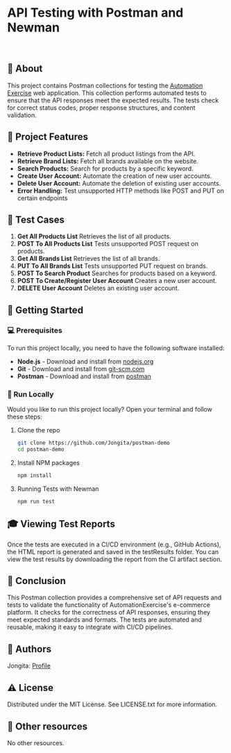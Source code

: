 # API Testing with Postman and Newman

<br>

## 🌟 About

This project contains Postman collections for testing the [Automation Exercise](https://www.automationexercise.com/) web application. This collection performs automated tests to ensure that the API responses meet the expected results. The tests check for correct status codes, proper response structures, and content validation.

## 🎯 Project Features

-   **Retrieve Product Lists:** Fetch all product listings from the API.
-   **Retrieve Brand Lists:** Fetch all brands available on the website.
-   **Search Products:** Search for products by a specific keyword.
-   **Create User Account:** Automate the creation of new user accounts.
-   **Delete User Account:** Automate the deletion of existing user accounts.
-   **Error Handling:** Test unsupported HTTP methods like POST and PUT on certain endpoints

## 🧪 Test Cases

1. **Get All Products List** Retrieves the list of all products.
2. **POST To All Products List** Tests unsupported POST request on products.
3. **Get All Brands List** Retrieves the list of all brands.
4. **PUT To All Brands List** Tests unsupported PUT request on brands.
5. **POST To Search Product** Searches for products based on a keyword.
6. **POST To Create/Register User Account** Creates a new user account.
7. **DELETE User Account** Deletes an existing user account.

## 🧰 Getting Started

### 💻 Prerequisites

To run this project locally, you need to have the following software installed:

-   **Node.js** - Download and install from [nodejs.org](https://nodejs.org)
-   **Git** - Download and install from [git-scm.com](https://git-scm.com)
-   **Postman** - Download and install from [postman](https://www.postman.com/downloads/)

### 🏃 Run Locally

Would you like to run this project locally? Open your terminal and follow these steps:

1. Clone the repo
    ```sh
    git clone https://github.com/Jongita/postman-demo
    cd postman-demo
    ```
2. Install NPM packages
    ```sh
    npm install
    ```
3. Running Tests with Newman
    ```sh
    npm run test
    ```

## 🎓 Viewing Test Reports

Once the tests are executed in a CI/CD environment (e.g., GitHub Actions), the HTML report is generated and saved in the testResults folder. You can view the test results by downloading the report from the CI artifact section.

## 🎉 Conclusion

This Postman collection provides a comprehensive set of API requests and tests to validate the functionality of AutomationExercise's e-commerce platform. It checks for the correctness of API responses, ensuring they meet expected standards and formats. The tests are automated and reusable, making it easy to integrate with CI/CD pipelines.

## 🎅 Authors

Jongita: [Profile](https://github.com/jongita)

## ⚠️ License

Distributed under the MIT License. See LICENSE.txt for more information.

## 🔗 Other resources

No other resources.
